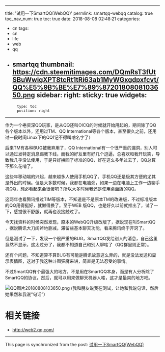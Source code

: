 
---
title: '试用一下SmartQQ(WebQQ)'
permlink: smartqq-webqq
catalog: true
toc_nav_num: true
toc: true
date: 2018-08-08 02:48:21
categories:
- cn
tags:
- cn
- life
- web
- qq
- smartqq
thumbnail: https://cdn.steemitimages.com/DQmRsT3fUtSBuWwigXPT8tcRt1tRi63ab1MyWGxgdpxfcvt/QQ%E5%9B%BE%E7%89%8720180808103650.png
sidebar:
    right:
        sticky: true
widgets:
    -
        type: toc
        position: right
---


作为一个~~老~~资深QQ玩家，是从QQ还叫OICQ的时候就开始用起的，期间除了QQ各个版本以外，还用过TM、QQ International等各个版本，甚至很久之前，还用过一段时间Linux下的QQ(记不得叫啥名字了）

后来TM有各种BUG被我弃用了，QQ International有一个很严重的漏洞，别人可以通过发特定消息踢我下线，而我的好友里有好几个逗逼，总喜欢和我开玩笑，导致我几乎没法使用，于是只好换回了标准的QQ，好在这么多年过去了，QQ总算不那么花哨了。

这些年移动端的兴起，越来越多人使用手机QQ了，手机QQ还是极其方便的尤其是外出的时候。但是大多数时候，我都在电脑旁，如果一边在电脑上工作一边聊手机QQ，想必看起来会很傻吧？所以大多时候我还是使用桌面版的QQ。

这两年也看腾讯推过TIM等版本，不知道是不是原本TM的改进版，不过标准版本的QQ用得挺好，就懒得换了。至于WEB 版QQ，也是好久以前就推出了，试了一下，感觉很不舒服，就再也没接触过了。

今天找资料的时候突然发现，原本的WebQQ升级改版了，据说现在叫SmartQQ ，据说腾讯大刀阔斧地删减，滞留些基本聊天功能，看来腾讯终于开窍了。

但是测试了一下，发现一个很严重的BUG，SmartQQ发给别人的消息，自己这里竟然不显示，这太过分了，我都不知道自己和别人聊啥了（QQ群里则正常）。

还有个问题，不知道算不算BUG有可能是腾讯故意这么弄的，就是没法发送和显示表情图，这对于我这种斗图狂魔来讲，简直是无法忍受的事情。

不过SmartQQ有个最强大的地方，不是用在SmartQQ本身，而是有人分析除了SmartQQ的协议，然后，就可以用来做聊天机器人喽，这才是最爽的地方吧。

![QQ图片20180808103650.png](https://cdn.steemitimages.com/DQmRsT3fUtSBuWwigXPT8tcRt1tRi63ab1MyWGxgdpxfcvt/QQ%E5%9B%BE%E7%89%8720180808103650.png)
(我和朋友说我在测试，让她和我说句话，然后她果然和我说“句话”）

# 相关链接

* http://web2.qq.com/

- - -

This page is synchronized from the post: [试用一下SmartQQ(WebQQ)](https://steemit.com/@oflyhigh/smartqq-webqq)

